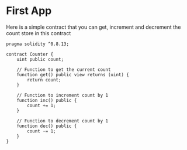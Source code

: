 # First App
Here is a simple contract that you can get, increment and decrement the count store in this contract

``` solidity
pragma solidity ^0.8.13;

contract Counter {
    uint public count;
  
    // Function to get the current count
    function get() public view returns (uint) {
        return count;
    }
    
    // Function to increment count by 1
    function inc() public {
        count += 1;
    }
    
    // Function to decrement count by 1
    function dec() public {
        count -= 1;
    }
}
```
